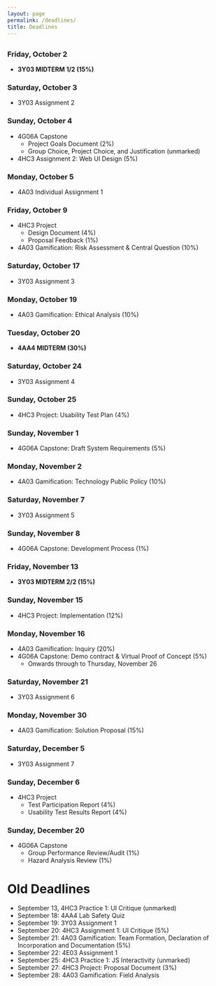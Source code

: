 ```yaml
---
layout: page
permalink: /deadlines/
title: Deadlines
---
```



<h2 id="hdr" class="page-heading" style="text-align: center"></h2>

<script type="text/javascript">
    var d = new Date();
    var month = new Array(12);
    month[0] = "January";
    month[1] = "February";
    month[2] = "March";
    month[3] = "April";
    month[4] = "May";
    month[5] = "June";
    month[6] = "July";
    month[7] = "August";
    month[8] = "September";
    month[9] = "October";
    month[10] = "November";
    month[11] = "December";
    
    var weekday = new Array(7);
    weekday[0] = "Sunday";
    weekday[1] = "Monday";
    weekday[2] = "Tuesday";
    weekday[3] = "Wednesday";
    weekday[4] = "Thursday";
    weekday[5] = "Friday";
    weekday[6] = "Saturday";

    var day = weekday[d.getDay()];

    var mon = month[d.getMonth()];
    var n = d.getDate();

    document.getElementById("hdr").innerHTML = `Today is ${day}, ${mon} ${n}`;
</script>

### Friday, October 2
- **3Y03 MIDTERM 1/2 (15%)**

### Saturday, October 3
- 3Y03 Assignment 2

### Sunday, October 4
- 4G06A Capstone
    - Project Goals Document (2%)
    - Group Choice, Project Choice, and Justification (unmarked)
- 4HC3 Assignment 2: Web UI Design (5%)

### Monday, October 5
- 4A03 Individual Assignment 1

### Friday, October 9
- 4HC3 Project
    - Design Document (4%)
    - Proposal Feedback (1%)
- 4A03 Gamification: Risk Assessment & Central Question (10%)

### Saturday, October 17
- 3Y03 Assignment 3

### Monday, October 19
- 4A03 Gamification: Ethical Analysis (10%)

### Tuesday, October 20
- **4AA4 MIDTERM (30%)**

### Saturday, October 24
- 3Y03 Assignment 4

### Sunday, October 25
- 4HC3 Project: Usability Test Plan (4%)

### Sunday, November 1
- 4G06A Capstone: Draft System Requirements (5%)

### Monday, November 2
- 4A03 Gamification: Technology Public Policy (10%)

### Saturday, November 7
- 3Y03 Assignment 5

### Sunday, November 8
- 4G06A Capstone: Development Process (1%)

### Friday, November 13
- **3Y03 MIDTERM 2/2 (15%)**

### Sunday, November 15
- 4HC3 Project: Implementation (12%)

### Monday, November 16
- 4A03 Gamification: Inquiry (20%)
- 4G06A Capstone: Demo contract & Virtual Proof of Concept (5%)
    - Onwards through to Thursday, November 26

### Saturday, November 21
- 3Y03 Assignment 6

### Monday, November 30
- 4A03 Gamification: Solution Proposal (15%)

### Saturday, December 5
- 3Y03 Assignment 7

### Sunday, December 6
- 4HC3 Project
    - Test Participation Report (4%)
    - Usability Test Results Report (4%)

### Sunday, December 20
- 4G06A Capstone
    - Group Performance Review/Audit (1%)
    - Hazard Analysis Review (1%)

# Old Deadlines
- September 13, 4HC3 Practice 1: UI Critique (unmarked)
- September 18: 4AA4 Lab Safety Quiz
- September 19: 3Y03 Assignment 1
- September 20: 4HC3 Assignment 1: UI Critique (5%)
- September 21: 4A03 Gamification: Team Formation, Declaration of Incorporation and Documentation (5%)
- September 22: 4E03 Assignment 1
- September 25: 4HC3 Practice 1: JS Interactivity (unmarked)
- September 27: 4HC3 Project: Proposal Document (3%)
- September 28: 4A03 Gamification: Field Analysis